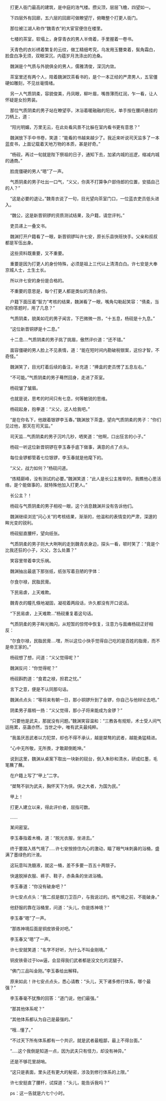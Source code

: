     打更人衙门最高的建筑，是中庭的浩气楼。攒尖顶，层层飞檐，四望如一。

    下四层外有回廊，五六层的回廊可做瞭望厅，俯瞰整个打更人衙门。

    那位被江湖人称作“魏青衣”的大宦官便住在楼里。

    七楼的茶室，软塌上，身穿青衣的男人半倚着，手里握着一卷书。

    天青色的衣衫绣着繁复的云纹，做工精细考究，乌发用玉簪束着，鬓角霜白，脸盘白净无须，双眼深沉，内蕴岁月洗涤出的沧桑。

    魏渊是个气质与外貌俱全的男人，儒雅清俊，深沉内敛。

    茶室里还有两个人，陪着魏渊饮茶看书的，是个一本正经的严肃男人，五官僵硬如雕刻，不见丝毫情绪。

    另一人气质阴柔，容貌俊美，丹凤眼，柳叶眉，嘴唇薄而红润，乍一看，让人怀疑是女扮男装。

    那位气质阴柔的男子站在瞭望亭，沐浴着暖融融的阳光，单手按在腰间悬挂的刀柄上，道：

    “阳光明媚，万里无云，在此处看风景不比躲在室内看书更有意思？”

    魏渊放下手中书卷，笑道：“能看的书越来越少了。我近来听说司天监多了一本蓝皮书，上面记载着天地万物的本质，甚是好奇。”

    “杨砚，再过一旬就是陛下祭祖的日子，通知下去，加紧内城的巡逻，缩减内城的通商。”

    脸庞僵硬的男人“嗯”了一声。

    气质阴柔的男子吐出一口气，“义父，你真不打算争户部侍郎的位置，安插自己的人？”

    “这是必要的退让。”魏青衣说了一句，目光望向茶室门口，一位蓝衣吏员低头进入。

    “魏公，这是新晋铜锣的资质测试结果，及户籍，请您评判。”

    吏员递上一叠文书。

    魏渊打开户籍看了一眼，新晋铜锣叫许七安，原长乐县快班快手。父亲和叔叔都是军伍出身。

    这些资料既重要，又不重要。

    重要是因为打更人的身份特殊，必须是祖上三代以上清清白白。许七安是大奉京城人士，土生土长。

    所以许七安的身份是合格的。

    不重要的意思是，每个打更人都是类似的清白身份。

    户籍下面压着“智力”考核的结果，魏渊看了一眼，嘴角勾勒起笑容：“倩柔，当初你答题时，用了几息？”

    气质阴柔，貌美如花的男子闻言，下巴微微一昂，“十五息，杨砚是十九息。”

    “这位新晋铜锣是十二息。”

    十二息....气质阴柔的男子挑了挑眉，傲然评价道：“还不错。”

    面容僵硬的男人脸上不见表情，道：“能在短时间内勘破税银案，这份才智，不奇怪。”

    魏渊笑了，目光盯着后续的备注，补充道：“捧盒的吏员愣了五息左右。”

    “不可能。”气质阴柔的男子蓦然回身，走进了茶室。

    杨砚皱了皱眉。

    也就是说，思考的时间只有七息，何等敏锐的思维。

    杨砚起身，抱拳道：“义父，这人给我吧。”

    “是在你名下，他跟着银锣李玉春。”魏渊放下茶盏，望向气质阴柔的男子：“你们见过他，那天在司天监。”

    司天监...气质阴柔的男子沉吟几秒，哂笑道：“他啊，口出狂言的小子。”

    杨砚一听这位新晋铜锣在李玉春手底下做事，满意的点了点头。

    每位金锣都管着七位银锣，李玉春就是他麾下的。

    “义父，战力如何？”杨砚问道。

    “炼精巅峰，没有测试的必要。”魏渊笑道：“此人是长公主推举的，我瞧他心思活络，是个能做事的，就特殊他加入打更人。”

    长公主？！

    杨砚与气质阴柔的男子相视一眼，这个消息魏渊并没有告诉他们。

    魏渊继续浏览“问心关”的考核结果，渐渐的，他温和的表情变的严肃，深邃的眸光变的锐利。

    杨砚挺直腰杆，望向纸张。

    气质阴柔的男子则大大咧咧的走到魏青衣身边，探头一看，顿时笑了：“竟是个比我还狂的小子，义父，怎么处置？”

    笑容里带着幸灾乐祸。

    魏渊抽出最底下那张纸，纸张写着丑陋的字体：

    尔食尔禄，民脂民膏。

    下民易虐，上天难欺。

    魏青衣的瞳孔倏地凝固，凝视着两段话，许久都没有开口说话。

    “下民易虐，上天难欺...”杨砚重复着这句话。

    气质阴柔的男子眸光微闪，从短暂的惊愕中恢复，注意力与面瘫杨砚正好相反：

    “尔食尔禄，民脂民膏....嘿，所以这位小快手觉得自己吃的是百姓的脂膏，而不是帝王家的。”

    杨砚想了想，问道：“义父觉得呢？”

    魏渊反问：“你觉得呢？”

    杨砚斟酌道：“食君之禄，担君之忧。”

    言下之意，便是不认同那句话。

    魏渊点点头：“等将来有朝一日，那小铜锣升到了金锣，你自己与他辩论去吧。”

    阴柔男子眉梢一扬：“义父觉得，那小子将来能成为金锣？”

    “只要他是武夫，那就没有问题。”魏渊笑容温和：“三教各有规矩，术士受人间气运拖累，巫蛊亦然，当世之中，唯有武夫最纯粹。

    “我虽厌恶武者以力犯禁，却也不得不承认，越是桀骜的武者，越能勇猛精进。

    “心中无所敬，无所畏，才敢颠倒乾坤。”

    说到这里，魏渊从桌案下取出一块新的砚台，倒入朱砂和清水，研成红墨，毛笔蘸了蘸。

    在户籍上写了“甲上”二字。

    “桀骜不驯为武夫，胸怀天下为侠。侠之大者，为国为民。”

    甲上！

    打更人建立以来，得此评价者，屈指可数。

    ......

    某间密室。

    李玉春指着木桶，道：“脱光衣服，坐进去。”

    终于要踏入练气境了.....许七安按捺住内心的激动，瞄了眼气味刺鼻的浴桶，盛满了墨绿色的汁液。

    这玩意叫洗髓液，就这一桶，差不多要一百五十两银子。

    快速脱掉衣服、裤子、鞋子，赤条条的坐进浴桶。

    李玉春道：“你没有破身吧？”

    许七安点点头：“我二叔是御刀卫百户，与我说过的。练气境之前，不能破身。”

    他舒服的靠在浴桶里，问道：“头儿，你是炼神境？”

    李玉春“嗯”了一声。

    “那炼神境后面是铜皮铁骨对吧。”

    李玉春又“嗯”了一声。

    许七安就笑道：“名字不好听，为什么不叫金刚境。”

    铜皮铁骨过于low逼，会显得我们武者都是没文化的泥腿子。

    “佛门三品叫金刚。”李玉春给出解释。

    原来如此！许七安点点头，悉心请教：“头儿，天下诸多修行体系，哪个最强？”

    李玉春毫不犹豫的回答：“道门说，他们最强。”

    “那其他体系呢？”

    “其他体系都认为自己是最强的。”

    “哦...懂了。”

    “不过天下所有体系都有一个共识，就是武者最粗鄙，最上不得台面。”

    “.....这个我倒是知道一点，因为武夫只有怪力，却没有神异。”

    还是不够花里胡哨。

    “这只是表面，里头还有更大的秘密，涉及到修行体系的上限。”

    许七安挺直了腰杆，试探道：“头儿，能告诉我吗？”

    ps：这一告就是六七个小时。